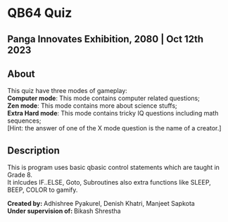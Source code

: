 # QB64 Quiz
## Panga Innovates Exhibition, 2080 | Oct 12th 2023

## About
This quiz have three modes of gameplay:  
**Computer mode**: This mode contains computer related questions;  
**Zen mode**: This mode contains more about science stuffs;  
**Extra Hard mode**: This mode contains tricky IQ questions including math sequences;  
[Hint: the answer of one of the X mode question is the name of a creator.]  


## Description
This is program uses basic qbasic control statements which are taught in Grade 8.  
It inlcudes IF..ELSE, Goto, Subroutines also extra functions like SLEEP, BEEP, COLOR to gamify.  


<b> Created by: </b> Adhishree Pyakurel, Denish Khatri, Manjeet Sapkota  
<b>  Under supervision of: </b> Bikash Shrestha



